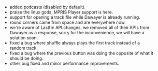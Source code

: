- added podcasts (disabled by default).
- praise the linux gods, MPRIS Player support is here.
- support for opening a track file while Dawayer is already running.
- round corners came from space and are everywhere now.
- we're aware of Lastfm API changes, we removed all of their APIs from Dawayer as a response, sorry for the inconvenience, we will have a solution soon.
- fixed a bug where shuffle always plays the first track instead of a random track.
- fixed a bug where the previous button was doing the opposite of what it should be doing.
- other bug fixed and minor performance improvements.